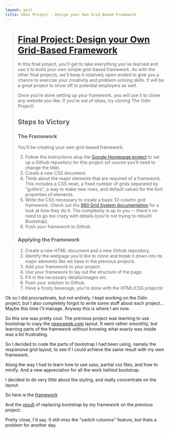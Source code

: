 ```yaml
---
layout: post
title: Odin Project - Design your Own Grid-Based Framework
---
```



># [Final Project: Design your Own Grid-Based Framework](http://www.theodinproject.com/html5-and-css3/design-your-own-grid-based-framework)
> <!--more-->
>
>In this final project, you'll get to take everything you've learned and use it to build your own simple grid-based framework.  As with the other final projects, we'll keep it relatively open-ended to give you a chance to exercise your creativity and problem-solving skills.  It will be a great project to show off to potential employers as well.
>
>Once you're done setting up your framework, you will use it to clone any website you like.  If you're out of ideas, try cloning The Odin Project!
>
>## Steps to Victory
>
>### The Framework
>
>You'll be creating your own grid-based framework.
>
>2. Follow the instructions atop the [Google Homepage project](/web-development-101/html-css) to set up a Github repository for this project (of course you'll need to change the title).
>3. Create a new CSS document.
>4. Think about the major elements that are required of a framework.  This includes a CSS reset, a fixed number of grids separated by "gutters", a way to make new rows, and default values for the font properties of elements.  
>5. Write the CSS necessary to create a basic 12-column grid framework.  Check out the [960 Grid System documentation](http://960.gs) for a look at how they do it.  The complexity is up to you -- there's no need to go too crazy with details (you're not trying to rebuild Bootstrap).  
>6. Push your framework to Github.
>
>### Applying the Framework

>1. Create a new HTML document and a new Github repository.
>1. Identify the webpage you'd like to clone and break it down into its major elements like we have in the previous projects.
>5. Add your framework to your project.
>5. Use your framework to lay out the structure of the page.
>6. Fill in the necessary details/images etc.
>7. Push your solution to Github.
>8. Have a frosty beverage, you're done with the HTML/CSS projects!


Ok so I did procrastinate, but not entirely. I kept working on the Odin project, but I also completely forgot to write some stuff about each project... Maybe this time I'll manage. Anyway this is where I am now.

So this one was pretty cool. The previous project was learning to use bootstrap to copy the [newsweek.com](http://europe.newsweek.com/) layout. It went rather smoothly, but learning parts of the framework without knowing what exacly was inside was a bit frustrating.

So I decided to code the parts of bootstrap I had been using, namely the responsive grid layout, to see if I could achieve the same result with my own framework.

Along the way I had to learn how to use sass, partial css files, and how to minify. And a new appreciation for all the work behind bootstrap.

I decided to do very little about the styling, and really concentrate on the layout.

So here is the [framework](https://github.com/AtActionPark/odin_grid_framework)

And the [result](http://htmlpreview.github.io/?https://github.com/AtActionPark/odin_grid_framework_example/blob/master/main.html) of replacing bootstrap by my framework on the previous project. 

Pretty close, I'd say. It still miss the "switch columns" feature, but thats a problem for another day.
